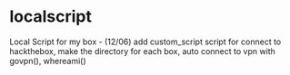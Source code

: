 # localscript
Local Script for my box
    -   (12/06) add custom_script
                script for connect to hackthebox, make the directory for each box,
                auto connect to vpn with govpn(), whereami()
